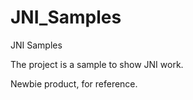# JNI_Samples
JNI Samples

The project is a sample to show JNI work.

Newbie product, for reference.
